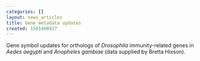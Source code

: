 ```yaml
---
categories: []
layout: news_articles
title: Gene metadata updates
created: 1561408927
---
```

Gene symbol updates for orthologs of <i>Drosophila</i> immunity-related genes in <i>Aedes aegypti</i> and <i>Anopheles gambiae</i> (data supplied by Bretta Hixson).
